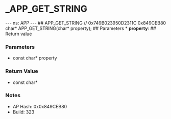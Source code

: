 # _APP_GET_STRING

--- ns: APP --- ## APP_GET_STRING  // 0x749B023950D2311C 0x849CEB80 char* APP_GET_STRING(char* property);   ## Parameters * **property**:  ## Return value

### Parameters
* const char* property

### Return Value
* const char*

### Notes
* AP Hash: 0x0x849CEB80
* Build: 323

